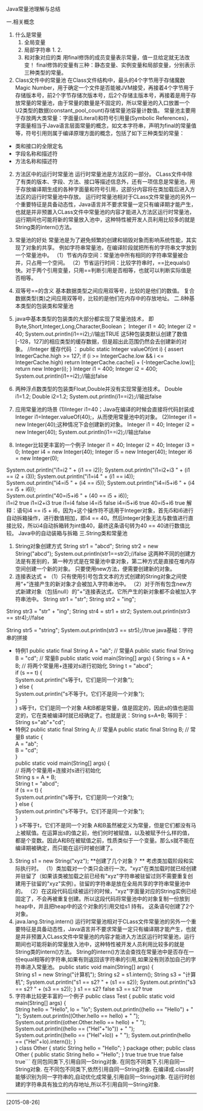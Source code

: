 
        
Java常量池理解与总结
                 
 一.相关概念
1. 什么是常量 
    1. 全局变量
    2. 局部字符串
        1. 
        2. 
    3. 和对象对应的类
用final修饰的成员变量表示常量，值一旦给定就无法改变！
final修饰的变量有三种：静态变量、实例变量和局部变量，分别表示三种类型的常量。
1. Class文件中的常量池
在Class文件结构中，最头的4个字节用于存储魔数Magic Number，用于确定一个文件是否能被JVM接受，再接着4个字节用于存储版本号，前2个字节存储次版本号，后2个存储主版本号，再接着是用于存放常量的常量池，由于常量的数量是不固定的，所以常量池的入口放置一个U2类型的数据(constant_pool_count)存储常量池容量计数值。
常量池主要用于存放两大类常量：字面量(Literal)和符号引用量(Symbolic References)，字面量相当于Java语言层面常量的概念，如文本字符串，声明为final的常量值等，符号引用则属于编译原理方面的概念，包括了如下三种类型的常量：
* 类和接口的全限定名
* 字段名称和描述符
* 方法名称和描述符
2. 方法区中的运行时常量池
运行时常量池是方法区的一部分。
CLass文件中除了有类的版本、字段、方法、接口等描述信息外，还有一项信息是常量池，用于存放编译期生成的各种字面量和符号引用，这部分内容将在类加载后进入方法区的运行时常量池中存放。
运行时常量池相对于CLass文件常量池的另外一个重要特征是具备动态性，Java语言并不要求常量一定只有编译期才能产生，也就是并非预置入CLass文件中常量池的内容才能进入方法区运行时常量池，运行期间也可能将新的常量放入池中，这种特性被开发人员利用比较多的就是String类的intern()方法。
3. 常量池的好处
常量池是为了避免频繁的创建和销毁对象而影响系统性能，其实现了对象的共享。
例如字符串常量池，在编译阶段就把所有的字符串文字放到一个常量池中。
（1）节省内存空间：常量池中所有相同的字符串常量被合并，只占用一个空间。
（2）节省运行时间：比较字符串时，==比equals()快。对于两个引用变量，只用==判断引用是否相等，也就可以判断实际值是否相等。
4. 双等号==的含义
基本数据类型之间应用双等号，比较的是他们的数值。
复合数据类型(类)之间应用双等号，比较的是他们在内存中的存放地址。
二.8种基本类型的包装类和常量池

1. java中基本类型的包装类的大部分都实现了常量池技术，
即Byte,Short,Integer,Long,Character,Boolean；
   Integer i1 = 40;
  Integer i2 = 40;
  System.out.println(i1==i2);//输出TRUE
这5种包装类默认创建了数值[-128，127]的相应类型的缓存数据，但是超出此范围仍然会去创建新的对象。
 //Integer 缓存代码 ：
public static Integer valueOf(int i) {
        assert IntegerCache.high >= 127;
        if (i >= IntegerCache.low && i <= IntegerCache.high)
            return IntegerCache.cache[i + (-IntegerCache.low)];
        return new Integer(i);
    }
   Integer i1 = 400;
  Integer i2 = 400;
  System.out.println(i1==i2);//输出false
2. 两种浮点数类型的包装类Float,Double并没有实现常量池技术。
    Double i1=1.2;
   Double i2=1.2;
   System.out.println(i1==i2);//输出false
3.  应用常量池的场景
(1)Integer i1=40；Java在编译的时候会直接将代码封装成Integer i1=Integer.valueOf(40);，从而使用常量池中的对象。
(2)Integer i1 = new Integer(40);这种情况下会创建新的对象。
   Integer i1 = 40;
  Integer i2 = new Integer(40);
  System.out.println(i1==i2);//输出false
4. Integer比较更丰富的一个例子
   Integer i1 = 40;
  Integer i2 = 40;
  Integer i3 = 0;
  Integer i4 = new Integer(40);
  Integer i5 = new Integer(40);
  Integer i6 = new Integer(0);
  
  System.out.println("i1=i2   " + (i1 == i2));
  System.out.println("i1=i2+i3   " + (i1 == i2 + i3));
  System.out.println("i1=i4   " + (i1 == i4));
  System.out.println("i4=i5   " + (i4 == i5));
  System.out.println("i4=i5+i6   " + (i4 == i5 + i6));   
  System.out.println("40=i5+i6   " + (40 == i5 + i6));     
 i1=i2   true
i1=i2+i3   true
i1=i4   false
i4=i5   false
i4=i5+i6   true
40=i5+i6   true
解释：语句i4 == i5 + i6，因为+这个操作符不适用于Integer对象，首先i5和i6进行自动拆箱操作，进行数值相加，即i4 == 40。然后Integer对象无法与数值进行直接比较，所以i4自动拆箱转为int值40，最终这条语句转为40 == 40进行数值比较。
Java中的自动装箱与拆箱
三.String类和常量池

1. String对象创建方式
      String str1 = "abcd";
     String str2 = new String("abcd");
     System.out.println(str1==str2);//false
这两种不同的创建方法是有差别的，第一种方式是在常量池中拿对象，第二种方式是直接在堆内存空间创建一个新的对象。
只要使用new方法，便需要创建新的对象。
2.  连接表达式 +
（1）只有使用引号包含文本的方式创建的String对象之间使用“+”连接产生的新对象才会被加入字符串池中。
（2）对于所有包含new方式新建对象（包括null）的“+”连接表达式，它所产生的新对象都不会被加入字符串池中。
   String str1 = "str";
  String str2 = "ing";
  
  String str3 = "str" + "ing";
  String str4 = str1 + str2;
  System.out.println(str3 == str4);//false
  
  String str5 = "string";
  System.out.println(str3 == str5);//true
java基础：字符串的拼接
* 特例1
 public static final String A = "ab"; // 常量A
public static final String B = "cd"; // 常量B
public static void main(String[] args) {
     String s = A + B;  // 将两个常量用+连接对s进行初始化 
     String t = "abcd";   
    if (s == t) {   
         System.out.println("s等于t，它们是同一个对象");   
     } else {   
         System.out.println("s不等于t，它们不是同一个对象");   
     }   
 } 
s等于t，它们是同一个对象
A和B都是常量，值是固定的，因此s的值也是固定的，它在类被编译时就已经确定了。也就是说：String s=A+B;  等同于：String s="ab"+"cd";
* 特例2
 public static final String A; // 常量A
public static final String B;    // 常量B
static {   
     A = "ab";   
     B = "cd";   
 }   
 public static void main(String[] args) {   
    // 将两个常量用+连接对s进行初始化   
     String s = A + B;   
     String t = "abcd";   
    if (s == t) {   
         System.out.println("s等于t，它们是同一个对象");   
     } else {   
         System.out.println("s不等于t，它们不是同一个对象");   
     }   
 } 
s不等于t，它们不是同一个对象
A和B虽然被定义为常量，但是它们都没有马上被赋值。在运算出s的值之前，他们何时被赋值，以及被赋予什么样的值，都是个变数。因此A和B在被赋值之前，性质类似于一个变量。那么s就不能在编译期被确定，而只能在运行时被创建了。
3. String s1 = new String("xyz"); **创建了几个对象？ **
考虑类加载阶段和实际执行时。
（1）类加载对一个类只会进行一次。"xyz"在类加载时就已经创建并驻留了（如果该类被加载之前已经有"xyz"字符串被驻留过则不需要重复创建用于驻留的"xyz"实例）。驻留的字符串是放在全局共享的字符串常量池中的。
（2）在这段代码后续被运行的时候，"xyz"字面量对应的String实例已经固定了，不会再被重复创建。所以这段代码将常量池中的对象复制一份放到heap中，并且把heap中的这个对象的引用交给s1 持有。
这条语句创建了2个对象。
4. java.lang.String.intern()
运行时常量池相对于CLass文件常量池的另外一个重要特征是具备动态性，Java语言并不要求常量一定只有编译期才能产生，也就是并非预置入CLass文件中常量池的内容才能进入方法区运行时常量池，运行期间也可能将新的常量放入池中，这种特性被开发人员利用比较多的就是String类的intern()方法。
String的intern()方法会查找在常量池中是否存在一份equal相等的字符串,如果有则返回该字符串的引用,如果没有则添加自己的字符串进入常量池。
 public static void main(String[] args) {    
      String s1 = new String("计算机");
      String s2 = s1.intern();
      String s3 = "计算机";
      System.out.println("s1 == s2? " + (s1 == s2));
      System.out.println("s3 == s2? " + (s3 == s2));
  }
 s1 == s2? false
s3 == s2? true
4. 字符串比较更丰富的一个例子
 public class Test {
 public static void main(String[] args) {   
      String hello = "Hello", lo = "lo";
      System.out.println((hello == "Hello") + " ");
      System.out.println((Other.hello == hello) + " ");
      System.out.println((other.Other.hello == hello) + " ");
      System.out.println((hello == ("Hel"+"lo")) + " ");
      System.out.println((hello == ("Hel"+lo)) + " ");
      System.out.println(hello == ("Hel"+lo).intern());
 }   
}
class Other { static String hello = "Hello"; }
package other;
public class Other { public static String hello = "Hello"; }
 true true true true false true```
在同包同类下,引用自同一String对象.
在同包不同类下,引用自同一String对象.
在不同包不同类下,依然引用自同一String对象.
在编译成.class时能够识别为同一字符串的,自动优化成常量,引用自同一String对象.
在运行时创建的字符串具有独立的内存地址,所以不引用自同一String对象.


-----
[2015-08-26]
          
        
    
